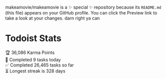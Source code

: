 makeamovie/makeamovie is a ✨ special ✨ repository because its `README.md` (this file) appears on your GitHub profile.
You can click the Preview link to take a look at your changes. darn right ya can

# Todoist Stats

<!-- TODO-IST:START -->
🏆  36,086 Karma Points           
🌸  Completed 9 tasks today           
✅  Completed 26,465 tasks so far           
⏳  Longest streak is 328 days
<!-- TODO-IST:END -->